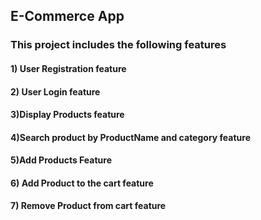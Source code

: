 ## E-Commerce App

### This project includes the following features
####  1) User Registration feature
#### 2) User Login feature
####  3)Display Products feature
#### 4)Search product by ProductName and category feature
#### 5)Add Products Feature
#### 6) Add Product to the cart feature
#### 7) Remove Product from cart feature 
